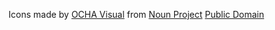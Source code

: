 Icons made by [OCHA Visual](https://thenounproject.com/ochavisual/) from [Noun Project](https://thenounproject.com/)
[Public Domain](https://creativecommons.org/publicdomain/zero/1.0/)
